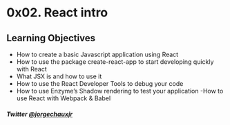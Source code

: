 # 0x02. React intro
## Learning Objectives
- How to create a basic Javascript application using React
- How to use the package create-react-app to start developing quickly with React
- What JSX is and how to use it
- How to use the React Developer Tools to debug your code
- How to use Enzyme’s Shadow rendering to test your application
-How to use React with Webpack & Babel
##### Twitter [@jorgechauxjr](https://twitter.com/jorgechauxjr)
